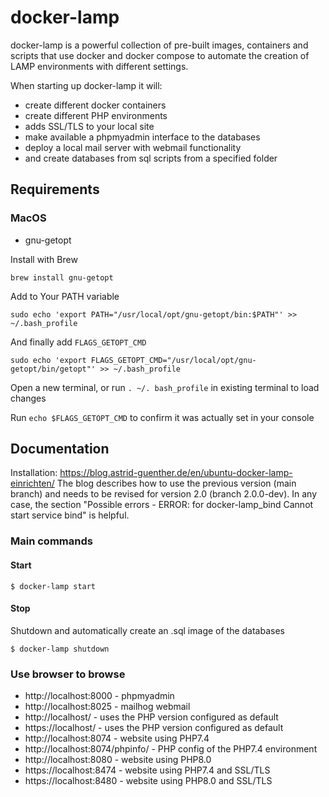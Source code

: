 # docker-lamp

docker-lamp is a powerful collection of pre-built images, containers and scripts that use docker 
and docker compose to automate the creation of LAMP environments with different settings. 

When starting up docker-lamp it will: 
- create different docker containers
- create different PHP environments
- adds SSL/TLS to your local site
- make available a phpmyadmin interface to the databases
- deploy a local mail server with webmail functionality
- and create databases from sql scripts from a specified folder

## Requirements
### MacOS
- gnu-getopt

Install with Brew
```
brew install gnu-getopt
```

Add to Your PATH variable
```
sudo echo 'export PATH="/usr/local/opt/gnu-getopt/bin:$PATH"' >> ~/.bash_profile
```

And finally add ```FLAGS_GETOPT_CMD```
```
sudo echo 'export FLAGS_GETOPT_CMD="/usr/local/opt/gnu-getopt/bin/getopt"' >> ~/.bash_profile
```

Open a new terminal, or run ```. ~/. bash_profile``` in existing terminal to load changes

Run ```echo $FLAGS_GETOPT_CMD``` to confirm it was actually set in your console

## Documentation
Installation: https://blog.astrid-guenther.de/en/ubuntu-docker-lamp-einrichten/
The blog describes how to use the previous version (main branch) and needs to be revised for version 2.0 (branch 2.0.0-dev). In any case, the section "Possible errors - ERROR: for docker-lamp_bind Cannot start service bind" is helpful.

### Main commands

#### Start
```
$ docker-lamp start
```

#### Stop
Shutdown and automatically create an .sql image of the databases 
```
$ docker-lamp shutdown
```

### Use browser to browse
- http://localhost:8000 - phpmyadmin
- http://localhost:8025 - mailhog webmail
- http://localhost/ - uses the PHP version configured as default
- https://localhost/ - uses the PHP version configured as default
- http://localhost:8074 - website using PHP7.4
- http://localhost:8074/phpinfo/ - PHP config of the PHP7.4 environment 
- http://localhost:8080 - website using PHP8.0
- https://localhost:8474 - website using PHP7.4 and SSL/TLS
- https://localhost:8480 - website using PHP8.0 and SSL/TLS

